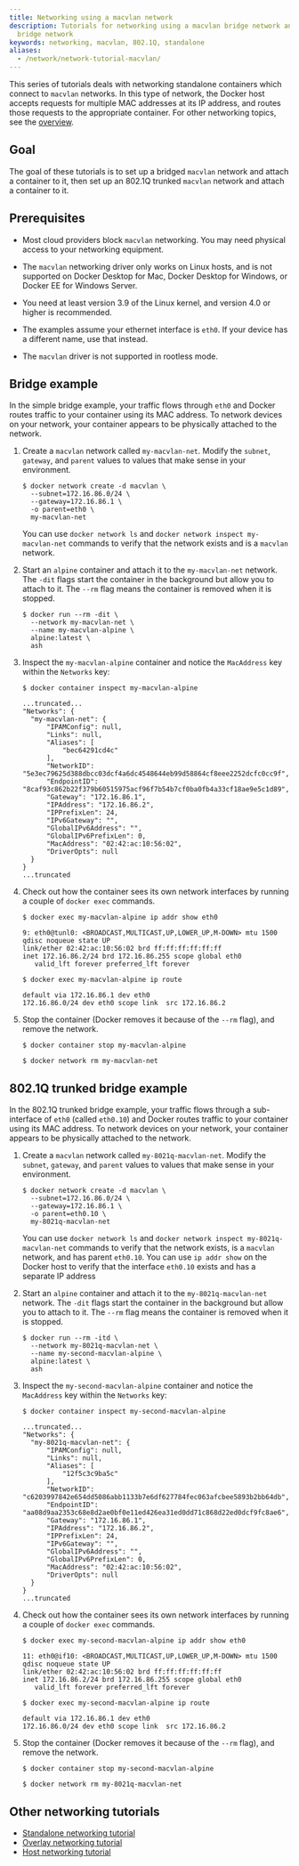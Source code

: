 ```yaml
---
title: Networking using a macvlan network
description: Tutorials for networking using a macvlan bridge network and 802.1Q trunk
  bridge network
keywords: networking, macvlan, 802.1Q, standalone
aliases:
  - /network/network-tutorial-macvlan/
---
```


This series of tutorials deals with networking standalone containers which
connect to `macvlan` networks. In this type of network, the Docker host accepts
requests for multiple MAC addresses at its IP address, and routes those requests
to the appropriate container. For other networking topics, see the
[overview](index.md).

## Goal

The goal of these tutorials is to set up a bridged `macvlan` network and attach
a container to it, then set up an 802.1Q trunked `macvlan` network and attach a
container to it.

## Prerequisites

- Most cloud providers block `macvlan` networking. You may need physical access
  to your networking equipment.

- The `macvlan` networking driver only works on Linux hosts, and is not supported
  on Docker Desktop for Mac, Docker Desktop for Windows, or Docker EE for Windows Server.

- You need at least version 3.9 of the Linux kernel, and version 4.0 or higher
  is recommended.

- The examples assume your ethernet interface is `eth0`. If your device has a
  different name, use that instead.

- The `macvlan` driver is not supported in rootless mode.

## Bridge example

In the simple bridge example, your traffic flows through `eth0` and Docker
routes traffic to your container using its MAC address. To network devices
on your network, your container appears to be physically attached to the network.

1.  Create a `macvlan` network called `my-macvlan-net`. Modify the `subnet`, `gateway`,
    and `parent` values to values that make sense in your environment.

    ```console
    $ docker network create -d macvlan \
      --subnet=172.16.86.0/24 \
      --gateway=172.16.86.1 \
      -o parent=eth0 \
      my-macvlan-net
    ```

    You can use `docker network ls` and `docker network inspect my-macvlan-net`
    commands to verify that the network exists and is a `macvlan` network.

2.  Start an `alpine` container and attach it to the `my-macvlan-net` network. The
    `-dit` flags start the container in the background but allow you to attach
    to it. The `--rm` flag means the container is removed when it is stopped.

    ```console
    $ docker run --rm -dit \
      --network my-macvlan-net \
      --name my-macvlan-alpine \
      alpine:latest \
      ash
    ```

3.  Inspect the `my-macvlan-alpine` container and notice the `MacAddress` key
    within the `Networks` key:

    ```console
    $ docker container inspect my-macvlan-alpine

    ...truncated...
    "Networks": {
      "my-macvlan-net": {
          "IPAMConfig": null,
          "Links": null,
          "Aliases": [
              "bec64291cd4c"
          ],
          "NetworkID": "5e3ec79625d388dbcc03dcf4a6dc4548644eb99d58864cf8eee2252dcfc0cc9f",
          "EndpointID": "8caf93c862b22f379b60515975acf96f7b54b7cf0ba0fb4a33cf18ae9e5c1d89",
          "Gateway": "172.16.86.1",
          "IPAddress": "172.16.86.2",
          "IPPrefixLen": 24,
          "IPv6Gateway": "",
          "GlobalIPv6Address": "",
          "GlobalIPv6PrefixLen": 0,
          "MacAddress": "02:42:ac:10:56:02",
          "DriverOpts": null
      }
    }
    ...truncated
    ```

4.  Check out how the container sees its own network interfaces by running a
    couple of `docker exec` commands.

    ```console
    $ docker exec my-macvlan-alpine ip addr show eth0

    9: eth0@tunl0: <BROADCAST,MULTICAST,UP,LOWER_UP,M-DOWN> mtu 1500 qdisc noqueue state UP
    link/ether 02:42:ac:10:56:02 brd ff:ff:ff:ff:ff:ff
    inet 172.16.86.2/24 brd 172.16.86.255 scope global eth0
       valid_lft forever preferred_lft forever
    ```

    ```console
    $ docker exec my-macvlan-alpine ip route

    default via 172.16.86.1 dev eth0
    172.16.86.0/24 dev eth0 scope link  src 172.16.86.2
    ```

5.  Stop the container (Docker removes it because of the `--rm` flag), and remove
    the network.

    ```console
    $ docker container stop my-macvlan-alpine

    $ docker network rm my-macvlan-net
    ```

## 802.1Q trunked bridge example

In the 802.1Q trunked bridge example, your traffic flows through a sub-interface
of `eth0` (called `eth0.10`) and Docker routes traffic to your container using
its MAC address. To network devices on your network, your container appears to
be physically attached to the network.

1.  Create a `macvlan` network called `my-8021q-macvlan-net`. Modify the
    `subnet`, `gateway`, and `parent` values to values that make sense in your
    environment.

    ```console
    $ docker network create -d macvlan \
      --subnet=172.16.86.0/24 \
      --gateway=172.16.86.1 \
      -o parent=eth0.10 \
      my-8021q-macvlan-net
    ```

    You can use `docker network ls` and `docker network inspect my-8021q-macvlan-net`
    commands to verify that the network exists, is a `macvlan` network, and
    has parent `eth0.10`. You can use `ip addr show` on the Docker host to
    verify that the interface `eth0.10` exists and has a separate IP address

2.  Start an `alpine` container and attach it to the `my-8021q-macvlan-net`
    network. The `-dit` flags start the container in the background but allow
    you to attach to it. The `--rm` flag means the container is removed when it
    is stopped.

    ```console
    $ docker run --rm -itd \
      --network my-8021q-macvlan-net \
      --name my-second-macvlan-alpine \
      alpine:latest \
      ash
    ```

3.  Inspect the `my-second-macvlan-alpine` container and notice the `MacAddress`
    key within the `Networks` key:

    ```console
    $ docker container inspect my-second-macvlan-alpine

    ...truncated...
    "Networks": {
      "my-8021q-macvlan-net": {
          "IPAMConfig": null,
          "Links": null,
          "Aliases": [
              "12f5c3c9ba5c"
          ],
          "NetworkID": "c6203997842e654dd5086abb1133b7e6df627784fec063afcbee5893b2bb64db",
          "EndpointID": "aa08d9aa2353c68e8d2ae0bf0e11ed426ea31ed0dd71c868d22ed0dcf9fc8ae6",
          "Gateway": "172.16.86.1",
          "IPAddress": "172.16.86.2",
          "IPPrefixLen": 24,
          "IPv6Gateway": "",
          "GlobalIPv6Address": "",
          "GlobalIPv6PrefixLen": 0,
          "MacAddress": "02:42:ac:10:56:02",
          "DriverOpts": null
      }
    }
    ...truncated
    ```

4.  Check out how the container sees its own network interfaces by running a
    couple of `docker exec` commands.

    ```console
    $ docker exec my-second-macvlan-alpine ip addr show eth0

    11: eth0@if10: <BROADCAST,MULTICAST,UP,LOWER_UP,M-DOWN> mtu 1500 qdisc noqueue state UP
    link/ether 02:42:ac:10:56:02 brd ff:ff:ff:ff:ff:ff
    inet 172.16.86.2/24 brd 172.16.86.255 scope global eth0
       valid_lft forever preferred_lft forever
    ```

    ```console
    $ docker exec my-second-macvlan-alpine ip route

    default via 172.16.86.1 dev eth0
    172.16.86.0/24 dev eth0 scope link  src 172.16.86.2
    ```

5.  Stop the container (Docker removes it because of the `--rm` flag), and remove
    the network.

    ```console
    $ docker container stop my-second-macvlan-alpine

    $ docker network rm my-8021q-macvlan-net
    ```

## Other networking tutorials

- [Standalone networking tutorial](tutorials/standalone.md)
- [Overlay networking tutorial](tutorials/overlay.md)
- [Host networking tutorial](tutorials/host.md)
